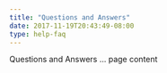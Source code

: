 ```yaml
---
title: "Questions and Answers"
date: 2017-11-19T20:43:49-08:00
type: help-faq
---
```


Questions and Answers ... page content
